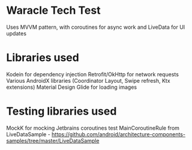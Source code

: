 Waracle Tech Test
=================

Uses MVVM pattern, with coroutines for async work and LiveData for UI updates

Libraries used
==============

Kodein for dependency injection
Retrofit/OkHttp for network requests
Various AndroidX libraries (Coordinator Layout, Swipe refresh, Ktx extensions)
Material Design
Glide for loading images

Testing libraries used
======================

MockK for mocking
Jetbrains coroutines test
MainCoroutineRule from LiveDataSample - https://github.com/android/architecture-components-samples/tree/master/LiveDataSample
